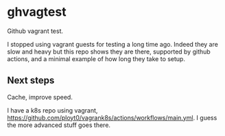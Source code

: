 # ghvagtest

Github vagrant test.

I stopped using vagrant guests for testing a long time ago. Indeed they are slow and heavy but this repo shows they are there, supported by github actions, and a minimal example of how long they take to setup.

## Next steps

Cache, improve speed.

I have a k8s repo using vagrant, https://github.com/ployt0/vagrank8s/actions/workflows/main.yml. I guess the more advanced stuff goes there.
